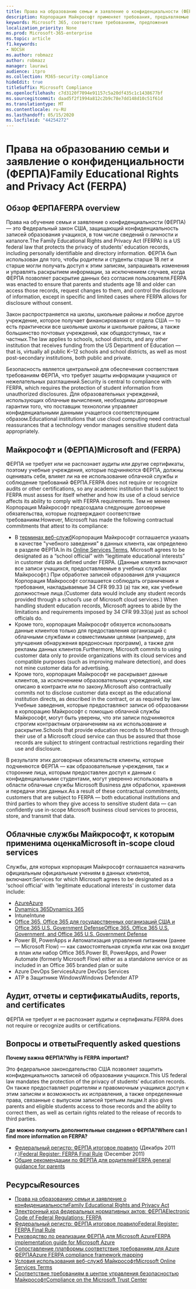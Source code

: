 ```yaml
---
title: Права на образованию семьи и заявление о конфиденциальности (ФЕРПА)
description: Корпорация Майкрософт применяет требования, предъявляемые к требованиям для образования и конфиденциальности для семейства US.
keywords: Microsoft 365, соответствие требованиям, предложения
localization_priority: None
ms.prod: Microsoft-365-enterprise
ms.topic: article
f1.keywords:
- NOCSH
ms.author: robmazz
author: robmazz
manager: laurawi
audience: itpro
ms.collection: M365-security-compliance
hideEdit: true
titleSuffix: Microsoft Compliance
ms.openlocfilehash: c7d3120f7094e91157c5a20df435c1c1438677bf
ms.sourcegitcommit: daad5f2f1994a812c2b9c78e7dd148d10c51f61d
ms.translationtype: MT
ms.contentlocale: ru-RU
ms.lasthandoff: 05/15/2020
ms.locfileid: "44254272"
---
```

# <a name="family-educational-rights-and-privacy-act-ferpa"></a><span data-ttu-id="5740d-104">Права на образованию семьи и заявление о конфиденциальности (ФЕРПА)</span><span class="sxs-lookup"><span data-stu-id="5740d-104">Family Educational Rights and Privacy Act (FERPA)</span></span>

## <a name="ferpa-overview"></a><span data-ttu-id="5740d-105">Обзор ФЕРПА</span><span class="sxs-lookup"><span data-stu-id="5740d-105">FERPA overview</span></span>

<span data-ttu-id="5740d-106">Права на обучение семьи и заявление о конфиденциальности (ФЕРПА) — это Федеральный закон США, защищающий конфиденциальность записей образования учащихся, в том числе сведений о личности и каталоге.</span><span class="sxs-lookup"><span data-stu-id="5740d-106">The Family Educational Rights and Privacy Act (FERPA) is a US federal law that protects the privacy of students’ education records, including personally identifiable and directory information.</span></span> <span data-ttu-id="5740d-107">ФЕРПА был использован для того, чтобы родители и студенты старше 18 лет и старше могли получать доступ к этим записям, запрашивать изменения и управлять раскрытием информации, за исключением случаев, когда ФЕРПА позволяет раскрытие данных без согласия пользователя.</span><span class="sxs-lookup"><span data-stu-id="5740d-107">FERPA was enacted to ensure that parents and students age 18 and older can access those records, request changes to them, and control the disclosure of information, except in specific and limited cases where FERPA allows for disclosure without consent.</span></span>

<span data-ttu-id="5740d-108">Закон распространяется на школы, школьные районы и любое другое учреждение, которое получает финансирования от отдела США — то есть практически все школьные школы и школьные районы, а также большинство почтовых учреждений, как общедоступных, так и частных.</span><span class="sxs-lookup"><span data-stu-id="5740d-108">The law applies to schools, school districts, and any other institution that receives funding from the US Department of Education — that is, virtually all public K–12 schools and school districts, as well as most post-secondary institutions, both public and private.</span></span>

<span data-ttu-id="5740d-109">Безопасность является центральной для обеспечения соответствия требованиям ФЕРПА, что требует защиты информации учащихся от нежелательных разглашений.</span><span class="sxs-lookup"><span data-stu-id="5740d-109">Security is central to compliance with FERPA, which requires the protection of student information from unauthorized disclosures.</span></span> <span data-ttu-id="5740d-110">Для образовательных учреждений, использующих облачные вычисления, необходимы договорные гарантии того, что поставщик технологии управляет конфиденциальными данными учащегося соответствующим образом.</span><span class="sxs-lookup"><span data-stu-id="5740d-110">Educational institutions that use cloud computing need contractual reassurances that a technology vendor manages sensitive student data appropriately.</span></span>

## <a name="microsoft-and-ferpa"></a><span data-ttu-id="5740d-111">Майкрософт и (ФЕРПА)</span><span class="sxs-lookup"><span data-stu-id="5740d-111">Microsoft and (FERPA)</span></span>

<span data-ttu-id="5740d-112">ФЕРПА не требует или не распознает аудиты или другие сертификаты, поэтому учебные учреждения, которые подчиняются ФЕРПА, должны оценивать себя, влияет ли на ее использование облачной службы и соблюдение требований ФЕРПА.</span><span class="sxs-lookup"><span data-stu-id="5740d-112">FERPA does not require or recognize audits or other certifications, so any academic institution that is subject to FERPA must assess for itself whether and how its use of a cloud service affects its ability to comply with FERPA requirements.</span></span> <span data-ttu-id="5740d-113">Тем не менее Корпорация Майкрософт предсоздала следующие договорные обязательства, которые подтверждают соответствие требованиям:</span><span class="sxs-lookup"><span data-stu-id="5740d-113">However, Microsoft has made the following contractual commitments that attest to its compliance:</span></span>

- <span data-ttu-id="5740d-114">В [терминах веб-служб](https://aka.ms/Online-Services-Terms)Корпорация Майкрософт соглашается указать в качестве "учебного заведения" в данных клиента, как определено в разделе ФЕРПА.</span><span class="sxs-lookup"><span data-stu-id="5740d-114">In its [Online Services Terms](https://aka.ms/Online-Services-Terms), Microsoft agrees to be designated as a “school official” with “legitimate educational interests” in customer data as defined under FERPA.</span></span> <span data-ttu-id="5740d-115">(Данные клиента включают все записи учащихся, предоставляемые в учебных службах Майкрософт.) При обработке записей образования для учащихся Корпорация Майкрософт соглашается соблюдать ограничения и требования, накладываемые 34 CFR 99.33 (a) так же, как учебные должностные лица.</span><span class="sxs-lookup"><span data-stu-id="5740d-115">(Customer data would include any student records provided through a school’s use of Microsoft cloud services.) When handling student education records, Microsoft agrees to abide by the limitations and requirements imposed by 34 CFR 99.33(a) just as school officials do.</span></span>
- <span data-ttu-id="5740d-116">Кроме того, корпорация Майкрософт обязуется использовать данные клиентов только для предоставления организаций с облачными службами и совместимыми целями (например, для улучшения обнаружения вредоносных программ), а также для рекламы данных клиентов.</span><span class="sxs-lookup"><span data-stu-id="5740d-116">Furthermore, Microsoft commits to using customer data only to provide organizations with its cloud services and compatible purposes (such as improving malware detection), and does not mine customer data for advertising.</span></span>
- <span data-ttu-id="5740d-117">Кроме того, корпорация Майкрософт не раскрывает данные клиентов, за исключением образовательных учреждений, как описано в контракте или по закону.</span><span class="sxs-lookup"><span data-stu-id="5740d-117">Microsoft also contractually commits not to disclose customer data except as the educational institution directs, as described in the contract, or as required by law.</span></span> <span data-ttu-id="5740d-118">Учебные заведения, которые предоставляют записи об образовании в корпорацию Майкрософт с помощью облачной службы Майкрософт, могут быть уверены, что эти записи подчиняются строгим контрактным ограничениям на их использование и раскрытие.</span><span class="sxs-lookup"><span data-stu-id="5740d-118">Schools that provide education records to Microsoft through their use of a Microsoft cloud service can thus be assured that those records are subject to stringent contractual restrictions regarding their use and disclosure.</span></span>

<span data-ttu-id="5740d-119">В результате этих договорных обязательств клиенты, которые подчиняются ФЕРПА — как образовательные учреждения, так и сторонние лица, которым предоставлен доступ к данным с конфиденциальными студентами, могут уверенно использовать в области облачные службы Microsoft Business для обработки, хранения и передачи этих данных.</span><span class="sxs-lookup"><span data-stu-id="5740d-119">As a result of these contractual commitments, customers that are subject to FERPA — both educational institutions and third parties to whom they give access to sensitive student data — can confidently use in-scope Microsoft business cloud services to process, store, and transmit that data.</span></span>

## <a name="microsoft-in-scope-cloud-services"></a><span data-ttu-id="5740d-120">Облачные службы Майкрософт, к которым применима оценка</span><span class="sxs-lookup"><span data-stu-id="5740d-120">Microsoft in-scope cloud services</span></span>

<span data-ttu-id="5740d-121">Службы, для которых корпорация Майкрософт соглашается назначить официальным официальным учениям в данных клиентов, включают:</span><span class="sxs-lookup"><span data-stu-id="5740d-121">Services for which Microsoft agrees to be designated as a 'school official' with 'legitimate educational interests' in customer data include:</span></span>

- [<span data-ttu-id="5740d-122">Azure</span><span class="sxs-lookup"><span data-stu-id="5740d-122">Azure</span></span>](https://aka.ms/AzureCompliance)
- [<span data-ttu-id="5740d-123">Dynamics 365</span><span class="sxs-lookup"><span data-stu-id="5740d-123">Dynamics 365</span></span>](https://aka.ms/d365-compliance-list)
- <span data-ttu-id="5740d-124">Intune</span><span class="sxs-lookup"><span data-stu-id="5740d-124">Intune</span></span>
- [<span data-ttu-id="5740d-125">Office 365, Office 365 для государственных организаций США и Office 365 U.S. Government Defense</span><span class="sxs-lookup"><span data-stu-id="5740d-125">Office 365, Office 365 U.S. Government, and Office 365 U.S. Government Defense</span></span>](https://go.microsoft.com/fwlink/p/?LinkID=2077751)
- <span data-ttu-id="5740d-126">Power BI, PowerApps и Автоматизация управления питанием (ранее — Microsoft Flow) — как самостоятельная служба или как она входит в план или набор Office 365.</span><span class="sxs-lookup"><span data-stu-id="5740d-126">Power BI, PowerApps, and Power Automate (formerly Microsoft Flow) either as a standalone service or as included in an Office 365 branded plan or suite</span></span>
- <span data-ttu-id="5740d-127">Azure DevOps Services</span><span class="sxs-lookup"><span data-stu-id="5740d-127">Azure DevOps Services</span></span>
- <span data-ttu-id="5740d-128">ATP в Защитнике Windows</span><span class="sxs-lookup"><span data-stu-id="5740d-128">Windows Defender ATP</span></span>

## <a name="audits-reports-and-certificates"></a><span data-ttu-id="5740d-129">Аудит, отчеты и сертификаты</span><span class="sxs-lookup"><span data-stu-id="5740d-129">Audits, reports, and certificates</span></span>

<span data-ttu-id="5740d-130">ФЕРПА не требует и не распознает аудиты и сертификаты.</span><span class="sxs-lookup"><span data-stu-id="5740d-130">FERPA does not require or recognize audits or certifications.</span></span>

## <a name="frequently-asked-questions"></a><span data-ttu-id="5740d-131">Вопросы и ответы</span><span class="sxs-lookup"><span data-stu-id="5740d-131">Frequently asked questions</span></span>

<span data-ttu-id="5740d-132">**Почему важна ФЕРПА?**</span><span class="sxs-lookup"><span data-stu-id="5740d-132">**Why is FERPA important?**</span></span>

<span data-ttu-id="5740d-133">Это федеральное законодательство США позволяет защитить конфиденциальность записей об образовании учащихся.</span><span class="sxs-lookup"><span data-stu-id="5740d-133">This US federal law mandates the protection of the privacy of students’ education records.</span></span> <span data-ttu-id="5740d-134">Он также предоставляет родителям и правомочным учащимся доступ к этим записям и возможность их исправления, а также определенные права, связанные с выпуском записей третьим лицам.</span><span class="sxs-lookup"><span data-stu-id="5740d-134">It also gives parents and eligible students access to those records and the ability to correct them, as well as certain rights related to the release of records to third parties.</span></span>

<span data-ttu-id="5740d-135">**Где можно получить дополнительные сведения о ФЕРПА?**</span><span class="sxs-lookup"><span data-stu-id="5740d-135">**Where can I find more information on FERPA?**</span></span>

- <span data-ttu-id="5740d-136">[Федеральный регистр: ФЕРПА итоговое правило](https://aka.ms/ferpa-reg) (Декабрь 2011 г.)</span><span class="sxs-lookup"><span data-stu-id="5740d-136">[Federal Register: FERPA Final Rule](https://aka.ms/ferpa-reg) (December 2011)</span></span>
- [<span data-ttu-id="5740d-137">Общие рекомендации по ФЕРПА для родителей</span><span class="sxs-lookup"><span data-stu-id="5740d-137">FERPA general guidance for parents</span></span>](https://www2.ed.gov/policy/gen/guid/fpco/ferpa/parents.html)

## <a name="resources"></a><span data-ttu-id="5740d-138">Ресурсы</span><span class="sxs-lookup"><span data-stu-id="5740d-138">Resources</span></span>

- [<span data-ttu-id="5740d-139">Права на образованию семьи и заявление о конфиденциальности</span><span class="sxs-lookup"><span data-stu-id="5740d-139">Family Educational Rights and Privacy Act</span></span>](https://www.ed.gov/policy/gen/guid/fpco/ferpa/index.html)
- [<span data-ttu-id="5740d-140">Электронный код федеральных нормативных актов: ФЕРПА</span><span class="sxs-lookup"><span data-stu-id="5740d-140">Electronic Code of Federal Regulations: FERPA</span></span>](https://aka.ms/FERPA-GPO)
- [<span data-ttu-id="5740d-141">Федеральный регистр: ФЕРПА итоговое правило</span><span class="sxs-lookup"><span data-stu-id="5740d-141">Federal Register: FERPA Final Rule</span></span>](https://aka.ms/ferpa-reg)
- [<span data-ttu-id="5740d-142">Руководство по реализации ФЕРПА для Microsoft Azure</span><span class="sxs-lookup"><span data-stu-id="5740d-142">FERPA implementation guide for Microsoft Azure</span></span>](https://aka.ms/azureferpa)
- [<span data-ttu-id="5740d-143">Сопоставление платформы соответствия требованиям для Azure ФЕРПА</span><span class="sxs-lookup"><span data-stu-id="5740d-143">Azure FERPA compliance framework mapping</span></span>](https://aka.ms/AzureFERPAMapping)
- [<span data-ttu-id="5740d-144">Условия использования веб-служб Майкрософт</span><span class="sxs-lookup"><span data-stu-id="5740d-144">Microsoft Online Services Terms</span></span>](https://aka.ms/Online-Services-Terms)
- [<span data-ttu-id="5740d-145">Соответствие требованиям в центре управления безопасностью Майкрософт</span><span class="sxs-lookup"><span data-stu-id="5740d-145">Compliance on the Microsoft Trust Center</span></span>](https://www.microsoft.com/trust-center/compliance/compliance-overview)
